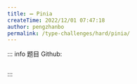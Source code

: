 ```yaml
---
title: ➖ Pinia
createTime: 2022/12/01 07:47:18
author: pengzhanbo
permalink: /type-challenges/hard/pinia/
---
```


::: info 题目
Github: []()

```ts

```

:::
